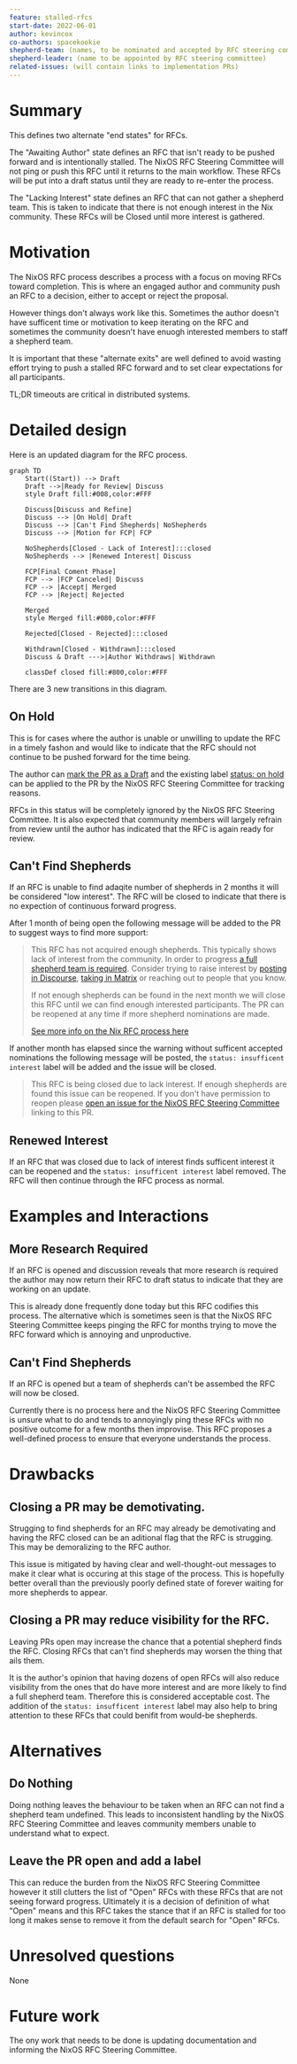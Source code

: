 ```yaml
---
feature: stalled-rfcs
start-date: 2022-06-01
author: kevincox
co-authors: spacekookie
shepherd-team: (names, to be nominated and accepted by RFC steering committee)
shepherd-leader: (name to be appointed by RFC steering committee)
related-issues: (will contain links to implementation PRs)
---
```


# Summary
[summary]: #summary

This defines two alternate "end states" for RFCs.

The "Awaiting Author" state defines an RFC that isn't ready to be pushed forward and is intentionally stalled. The NixOS RFC Steering Committee will not ping or push this RFC until it returns to the main workflow. These RFCs will be put into a draft status until they are ready to re-enter the process.

The "Lacking Interest" state defines an RFC that can not gather a shepherd team. This is taken to indicate that there is not enough interest in the Nix community. These RFCs will be Closed until more interest is gathered.

# Motivation
[motivation]: #motivation

The NixOS RFC process describes a process with a focus on moving RFCs toward completion. This is where an engaged author and community push an RFC to a decision, either to accept or reject the proposal.

However things don't always work like this. Sometimes the author doesn't have sufficent time or motivation to keep iterating on the RFC and sometimes the community doesn't have enuogh interested members to staff a shepherd team.

It is important that these "alternate exits" are well defined to avoid wasting effort trying to push a stalled RFC forward and to set clear expectations for all participants.

TL;DR timeouts are critical in distributed systems.

# Detailed design
[design]: #detailed-design

Here is an updated diagram for the RFC process.

```mermaid
graph TD
    Start((Start)) --> Draft
    Draft -->|Ready for Review| Discuss
    style Draft fill:#008,color:#FFF

    Discuss[Discuss and Refine]
    Discuss --> |On Hold| Draft
    Discuss --> |Can't Find Shepherds| NoShepherds
    Discuss --> |Motion for FCP| FCP

    NoShepherds[Closed - Lack of Interest]:::closed
    NoShepherds --> |Renewed Interest| Discuss

    FCP[Final Coment Phase]
    FCP --> |FCP Canceled| Discuss
    FCP --> |Accept| Merged
    FCP --> |Reject| Rejected
    
    Merged
    style Merged fill:#080,color:#FFF
    
    Rejected[Closed - Rejected]:::closed

    Withdrawn[Closed - Withdrawn]:::closed
    Discuss & Draft --->|Author Withdraws| Withdrawn

    classDef closed fill:#800,color:#FFF
```

There are 3 new transitions in this diagram.

## On Hold

This is for cases where the author is unable or unwilling to update the RFC in a timely fashon and would like to indicate that the RFC should not continue to be pushed forward for the time being.

The author can [mark the PR as a Draft](https://docs.github.com/en/pull-requests/collaborating-with-pull-requests/proposing-changes-to-your-work-with-pull-requests/changing-the-stage-of-a-pull-request#converting-a-pull-request-to-a-draft) and the existing label [status: on hold](https://github.com/NixOS/rfcs/pulls?q=is%3Apr+label%3A%22status%3A+on+hold%22+is%3Aclosed) can be applied to the PR by the NixOS RFC Steering Committee for tracking reasons.

RFCs in this status will be completely ignored by the NixOS RFC Steering Committee. It is also expected that community members will largely refrain from review until the author has indicated that the RFC is again ready for review.

## Can't Find Shepherds

If an RFC is unable to find adaqite number of shepherds in 2 months it will be considered "low interest". The RFC will be closed to indicate that there is no expection of continuous forward progress.

After 1 month of being open the following message will be added to the PR to suggest ways to find more support:

> This RFC has not acquired enough shepherds. This typically shows lack of interest from the community. In order to progress [a full shepherd team is required](https://github.com/NixOS/rfcs/#shepherd-team). Consider trying to raise interest by [posting in Discourse](https://discourse.nixos.org/), [taking in Matrix](https://matrix.to/#/#community:nixos.org) or reaching out to people that you know.
>
> If not enough shepherds can be found in the next month we will close this RFC until we can find enough interested participants. The PR can be reopened at any time if more shepherd nominations are made.
>
> [See more info on the Nix RFC process here](https://github.com/NixOS/rfcs/blob/master/README.md)

If another month has elapsed since the warning without sufficent accepted nominations the following message will be posted, the `status: insufficent interest` label will be added and the issue will be closed.

> This RFC is being closed due to lack interest. If enough shepherds are found this issue can be reopened. If you don't have permission to reopen please [open an issue for the NixOS RFC Steering Committee](https://github.com/NixOS/rfc-steering-committee/issues/new) linking to this PR.

## Renewed Interest

If an RFC that was closed due to lack of interest finds sufficent interest it can be reopened and the `status: insufficent interest` label removed. The RFC will then continue through the RFC process as normal.

# Examples and Interactions
[examples-and-interactions]: #examples-and-interactions

## More Research Required

If an RFC is opened and discussion reveals that more research is required the author may now return their RFC to draft status to indicate that they are working on an update.

This is already done frequently done today but this RFC codifies this process. The alternative which is sometimes seen is that the NixOS RFC Steering Committee keeps pinging the RFC for months trying to move the RFC forward which is annoying and unproductive.

## Can't Find Shepherds

If an RFC is opened but a team of shepherds can't be assembed the RFC will now be closed.

Currently there is no process here and the NixOS RFC Steering Committee is unsure what to do and tends to annoyingly ping these RFCs with no positive outcome for a few months then improvise. This RFC proposes a well-defined process to ensure that everyone understands the process.

# Drawbacks
[drawbacks]: #drawbacks

## Closing a PR may be demotivating.

Strugging to find shepherds for an RFC may already be demotivating and having the RFC closed can be an aditional flag that the RFC is strugging. This may be demoralizing to the RFC author.

This issue is mitigated by having clear and well-thought-out messages to make it clear what is occuring at this stage of the process. This is hopefully better overall than the previously poorly defined state of forever waiting for more shepherds to appear.

## Closing a PR may reduce visibility for the RFC.

Leaving PRs open may increase the chance that a potential shepherd finds the RFC. Closing RFCs that can't find shepherds may worsen the thing that ails them.

It is the author's opinion that having dozens of open RFCs will also reduce visibility from the ones that do have more interest and are more likely to find a full shepherd team. Therefore this is considered acceptable cost. The addition of the `status: insufficent interest` label may also help to bring attention to these RFCs that could benifit from would-be shepherds.

# Alternatives
[alternatives]: #alternatives

## Do Nothing

Doing nothing leaves the behaviour to be taken when an RFC can not find a shepherd team undefined. This leads to inconsistent handling by the NixOS RFC Steering Committee and leaves community members unable to understand what to expect.

## Leave the PR open and add a label

This can reduce the burden from the NixOS RFC Steering Committee however it still clutters the list of "Open" RFCs with these RFCs that are not seeing forward progress. Ultimately it is a decision of definition of what "Open" means and this RFC takes the stance that if an RFC is stalled for too long it makes sense to remove it from the default search for "Open" RFCs.

# Unresolved questions
[unresolved]: #unresolved-questions

None

# Future work
[future]: #future-work

The ony work that needs to be done is updating documentation and informing the NixOS RFC Steering Committee.
